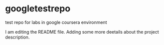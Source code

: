 # googletestrepo
test repo for labs in google coursera environment

I am editing the README file. Adding some more deetails about the project description.

